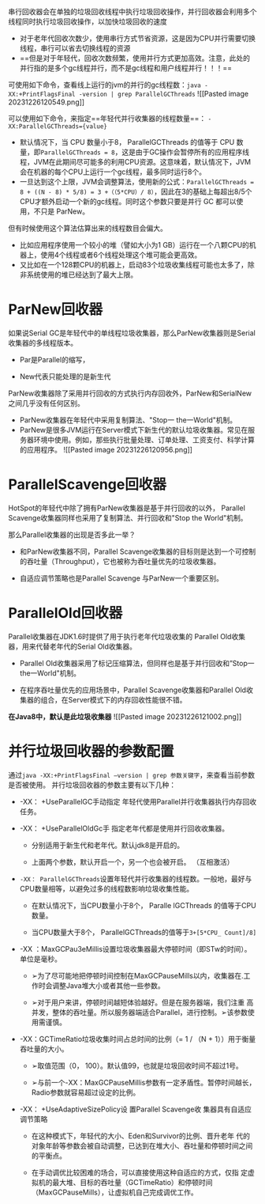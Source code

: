 串行回收器会在单独的垃圾回收线程中执行垃圾回收操作，并行回收器会利用多个线程同时执行垃圾回收操作，以加快垃圾回收的速度
- 对于老年代回收次数少，使用串行方式节省资源，这是因为CPU并行需要切换线程，串行可以省去切换线程的资源
- ==但是对于年轻代，回收次数频繁，使用并行方式更加高效。注意，此处的并行指的是多个gc线程并行，而不是gc线程和用户线程并行！！！==

可使用如下命令，查看线上运行的jvm的并行的gc线程数：`java -XX:+PrintFlagsFinal -version | grep ParallelGCThreads`
![[Pasted image 20231226120549.png]]

可以使用如下命令，来指定==年轻代并行收集器的线程数量==： `-XX:ParallelGCThreads={value}`

- 默认情况下，当 CPU 数量小于8， ParallelGCThreads 的值等于 CPU 数量，即`ParallelGCThreads = 8`，这是由于GC操作会暂停所有的应用程序线程，JVM在此期间尽可能多的利用CPU资源。这意味着，默认情况下，JVM会在机器的每个CPU上运行一个gc线程，最多同时运行8个。
- 一旦达到这个上限，JVM会调整算法，使用新的公式：`ParallelGCThreads = 8 + ((N - 8) * 5/8) = 3 +（（5*CPU）/ 8）`，因此在3的基础上每超出8/5个CPU才额外启动一个新的gc线程。同时这个参数只要是并行 GC 都可以使用，不只是 ParNew。


但有时候使用这个算法估算出来的线程数目会偏大。
- 比如应用程序使用一个较小的堆（譬如大小为1 GB）运行在一个八颗CPU的机器上，使用4个线程或者6个线程处理这个堆可能会更高效。
- 又比如在一个128颗CPU的机器上，启动83个垃圾收集线程可能也太多了，除非系统使用的堆已经达到了最大上限。

# ParNew回收器

如果说Serial GC是年轻代中的单线程垃圾收集器，那么ParNew收集器则是Serial收集器的多线程版本。

- Par是Parallel的缩写，
    
- New代表只能处理的是新生代
    

ParNew收集器除了采用并行回收的方式执行内存回收外，ParNew和SerialNew之间几乎没有任何区别。

- ParNew收集器在年轻代中采用复制算法、"Stop一 the一World"机制。
- ParNew是很多JVM运行在Server模式下新生代的默认垃圾收集器。常见在服务器环境中使用。例如，那些执行批量处理、订单处理、工资支付、科学计算的应用程序。
![[Pasted image 20231226120956.png]]

# ParallelScavenge回收器

HotSpot的年轻代中除了拥有ParNew收集器是基于并行回收的以外， Parallel Scavenge收集器同样也采用了复制算法、并行回收和"Stop the World"机制。

那么Parallel收集器的出现是否多此一举？

- 和ParNew收集器不同，Parallel Scavenge收集器的目标则是达到一个可控制的吞吐量（Throughput），它也被称为吞吐量优先的垃圾收集器。
    
- 自适应调节策略也是Parallel Scavenge 与ParNew一个重要区别。
    

# ParallelOld回收器

Parallel收集器在JDK1.6时提供了用于执行老年代垃圾收集的 Parallel Old收集器，用来代替老年代的Serial Old收集器。

- Parallel Old收集器采用了标记压缩算法，但同样也是基于并行回收和”Stop一the一World"机制。
    
- 在程序吞吐量优先的应用场景中，Parallel Scavenge收集器和Parallel Old收集器的组合，在Server模式下的内存回收性能很不错。
    

**在Java8中，默认是此垃圾收集器**
![[Pasted image 20231226121002.png]]

# 并行垃圾回收器的参数配置

通过`java -XX:+PrintFlagsFinal –version | grep 参数关键字`，来查看当前参数是否被使用。
并行垃圾回收器的参数主要有以下几种：

- -XX： +UseParallelGC手动指定 年轻代使用Parallel并行收集器执行内存回收任务。
    
- -XX： +UseParallelOldGc手 指定老年代都是使用并行回收收集器。
    
    - 分别适用于新生代和老年代。默认jdk8是开启的。
        
    - 上面两个参数，默认开启一个，另一个也会被开启。 （互相激活）
        
- `-XX： ParallelGCThreads`设置年轻代并行收集器的线程数。一般地，最好与CPU数量相等，以避免过多的线程数影响垃圾收集性能。
    
    - 在默认情况下，当CPU数量小于8个， Paralle lGCThreads 的值等于CPU数量。
        
    - 当CPU数量大于8个， ParallelGCThreads的值等于`3+[5*CPU_ Count]/8]`
        
- -XX ：MaxGCPau3eMillis设置垃圾收集器最大停顿时间（即STw的时间）。单位是毫秒。
    
    - ➢为了尽可能地把停顿时间控制在MaxGCPauseMills以内，收集器在.工作时会调整Java堆大小或者其他一些参数。
        
    - ➢对于用户来讲，停顿时间越短体验越好。但是在服务器端，我们注重 高并发，整体的吞吐量。所以服务器端适合Parallel，进行控制。➢该参数使用需谨慎。
        
- -XX：GCTimeRatio垃圾收集时间占总时间的比例（= 1 / （N + 1））用于衡量吞吐量的大小。
    
    - ➢取值范围（0， 100）。默认值99，也就是垃圾回收时间不超过1号。
        
    - ➢与前一个-XX：MaxGCPauseMillis参数有一定矛盾性。暂停时间越长，Radio参数就容易超过设定的比例。
        
- -XX： +UseAdaptiveSizePolicy设 置Parallel Scavenge收 集器具有自适应调节策略
    
    - 在这种模式下，年轻代的大小、Eden和Survivor的比例、晋升老年 代的对象年龄等参数会被自动调整，已达到在堆大小、吞吐量和停顿时间之间的平衡点。
        
    - 在手动调优比较困难的场合，可以直接使用这种自适应的方式，仅指 定虚拟机的最大堆、目标的吞吐量（GCTimeRatio）和停顿时间（MaxGCPauseMills），让虚拟机自己完成调优工作。